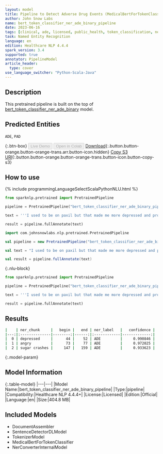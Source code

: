 ```yaml
---
layout: model
title: Pipeline to Detect Adverse Drug Events (MedicalBertForTokenClassification)
author: John Snow Labs
name: bert_token_classifier_ner_ade_binary_pipeline
date: 2023-06-16
tags: [clinical, ade, licensed, public_health, token_classification, ner, en]
task: Named Entity Recognition
language: en
edition: Healthcare NLP 4.4.4
spark_version: 3.4
supported: true
annotator: PipelineModel
article_header:
  type: cover
use_language_switcher: "Python-Scala-Java"
---
```


## Description

This pretrained pipeline is built on the top of [bert_token_classifier_ner_ade_binary](https://nlp.johnsnowlabs.com/2022/07/27/bert_token_classifier_ner_ade_binary_en_3_0.html) model.

## Predicted Entities

`ADE`, `PAD`



{:.btn-box}
<button class="button button-orange" disabled>Live Demo</button>
<button class="button button-orange" disabled>Open in Colab</button>
[Download](https://s3.amazonaws.com/auxdata.johnsnowlabs.com/clinical/models/bert_token_classifier_ner_ade_binary_pipeline_en_4.4.4_3.4_1686941468022.zip){:.button.button-orange.button-orange-trans.arr.button-icon.hidden}
[Copy S3 URI](s3://auxdata.johnsnowlabs.com/clinical/models/bert_token_classifier_ner_ade_binary_pipeline_en_4.4.4_3.4_1686941468022.zip){:.button.button-orange.button-orange-trans.button-icon.button-copy-s3}

## How to use


<div class="tabs-box" markdown="1">
{% include programmingLanguageSelectScalaPythonNLU.html %}

```python
from sparknlp.pretrained import PretrainedPipeline

pipeline = PretrainedPipeline("bert_token_classifier_ner_ade_binary_pipeline", "en", "clinical/models")

text = '''I used to be on paxil but that made me more depressed and prozac made me angry, Maybe cos of the insulin blocking effect of seroquel but i do feel sugar crashes when eat fast carbs.'''

result = pipeline.fullAnnotate(text)
```
```scala
import com.johnsnowlabs.nlp.pretrained.PretrainedPipeline

val pipeline = new PretrainedPipeline("bert_token_classifier_ner_ade_binary_pipeline", "en", "clinical/models")

val text = "I used to be on paxil but that made me more depressed and prozac made me angry, Maybe cos of the insulin blocking effect of seroquel but i do feel sugar crashes when eat fast carbs."

val result = pipeline.fullAnnotate(text)
```

{:.nlu-block}
```python
from sparknlp.pretrained import PretrainedPipeline

pipeline = PretrainedPipeline("bert_token_classifier_ner_ade_binary_pipeline", "en", "clinical/models")

text = '''I used to be on paxil but that made me more depressed and prozac made me angry, Maybe cos of the insulin blocking effect of seroquel but i do feel sugar crashes when eat fast carbs.'''

result = pipeline.fullAnnotate(text)
```
</div>

## Results

```bash
|    | ner_chunk     |   begin |   end | ner_label   |   confidence |
|---:|:--------------|--------:|------:|:------------|-------------:|
|  0 | depressed     |      44 |    52 | ADE         |     0.990846 |
|  1 | angry         |      73 |    77 | ADE         |     0.972025 |
|  2 | sugar crashes |     147 |   159 | ADE         |     0.933623 |
```

{:.model-param}
## Model Information

{:.table-model}
|---|---|
|Model Name:|bert_token_classifier_ner_ade_binary_pipeline|
|Type:|pipeline|
|Compatibility:|Healthcare NLP 4.4.4+|
|License:|Licensed|
|Edition:|Official|
|Language:|en|
|Size:|404.8 MB|

## Included Models

- DocumentAssembler
- SentenceDetectorDLModel
- TokenizerModel
- MedicalBertForTokenClassifier
- NerConverterInternalModel
